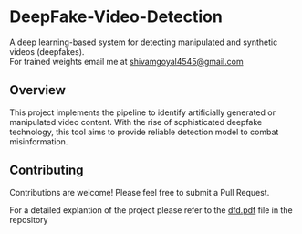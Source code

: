 # DeepFake-Video-Detection

A deep learning-based system for detecting manipulated and synthetic videos (deepfakes).
<br>For trained weights email me at shivamgoyal4545@gmail.com

## Overview

This project implements the pipeline to identify artificially generated or manipulated video content. With the rise of sophisticated deepfake technology, this tool aims to provide reliable detection model to combat misinformation.

## Contributing

Contributions are welcome! Please feel free to submit a Pull Request.

For a detailed explantion of the project please refer to the <a href="https://github.com/Vinamra-21/DeepFake-Video-Detection/blob/main/dfd.pdf">dfd.pdf</a> file in the repository
